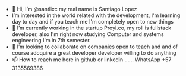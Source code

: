 - 👋 Hi, I’m @santlixc my real name is Santiago Lopez
-  I’m interested in the world related with the development, I'm learning day to day and if you teach me I'm completely open to new things
- 🌱 I’m currently working in the startup Proyi.co, my roll is fullstack developer, also I'm right now studying Computer and systems engineering I'm in 7th semester.
- 💞️ I’m looking to collaborate on companies open to teach and and of course adcquire a great developer developer willing to do anything
- 📫 How to reach me here in github or linkedin ...... WhatsApp +57 3135569386

<!---
santlixc/santlixc is a ✨ special ✨ repository because its `README.md` (this file) appears on your GitHub profile.
You can click the Preview link to take a look at your changes.
--->
